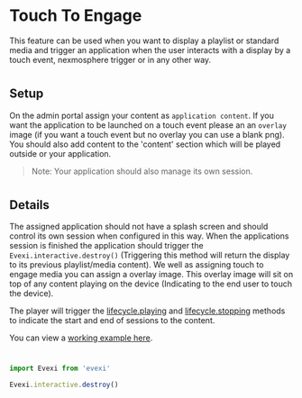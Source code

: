 # Touch To Engage

This feature can be used when you want to display a playlist or standard media and trigger an application when the user interacts with a display by a touch event, nexmosphere trigger or in any other way.

#

## Setup
On the admin portal assign your content as `application content`. If you want the application to be launched on a touch event please an an `overlay` image (if you want a touch event but no overlay you can use a blank png). You should also add content to the 'content' section which will be played outside or your application.

>Note: Your application should also manage its own session.

#

## Details

The assigned application should not have a splash screen and should control its own session when configured in this way. When the applications session is finished the application should trigger the `Evexi.interactive.destroy()` (Triggering this method will return the display to its previous playlist/media content). We well as assigning touch to engage media you can assign a overlay image. This overlay image will sit on top of any content playing on the device (Indicating to the end user to touch the device).

The player will trigger the [lifecycle.playing](./../lifecycle/index.md) and [lifecycle.stopping](./../lifecycle/index.md) methods to indicate the start and end of sessions to the content.

You can view a [working example here](./src/index.ts).

#

```typescript
import Evexi from 'evexi'

Evexi.interactive.destroy()
```

